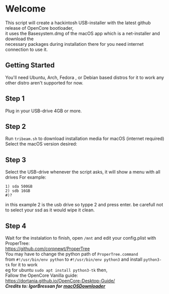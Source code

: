 # Welcome  
This script will create a hackintosh USB-installer with the latest github release of OpenCore bootloader,  
it uses the Basesystem.dmg of the macOS app which is a net-installer and download the  
necessary packages during installation there for you need internet connection to use it.    
## Getting Started
You'll need Ubuntu, Arch, Fedora , or Debian based distros for it to work any other distro aren't supported for now.

## Step 1
Plug in your USB-drive 4GB or more. 

## Step 2
Run `tribeam.sh` to download installation media for macOS (internet required)   
Select the macOS version desired:


## Step 3
Select the USB-drive whenever the script asks, it will show a menu with all drives For example:
```
1) sda 500GB
2) sdb 16GB
#)?
```

in this example 2 is the usb drive so typpe 2 and press enter.
be carefull not to select your ssd as it would wipe it clean.

## Step 4
Wait for the instalation to finish, open ``/mnt`` and edit your config.plist with ProperTree:  
https://github.com/corpnewt/ProperTree  
You may have to change the python path of ``ProperTree.command``  
from ``#!/usr/bin/env python``
to ``#!/usr/bin/env python3`` and install ``python3-tk`` for it to work  
eg for ubuntu ``sudo apt install python3-tk`` then,  
Fallow the OpenCore Vanilla guide:  
https://dortania.github.io/OpenCore-Desktop-Guide/    
***Credits to: IgorBressan for  <a href="https://github.com/IgorBressan/macOSDownloader" target="_top">macOSDownloader</a>***


